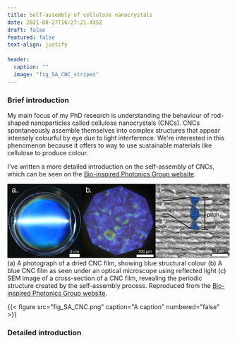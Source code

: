```yaml
---
title: Self-assembly of cellulose nanocrystals
date: 2021-08-27T16:27:21.435Z
draft: false
featured: false
text-align: justify

header:
  caption: ""
  image: "fig_SA_CNC_stripes"
---
```


### Brief introduction 
My main focus of my PhD research is understanding the behaviour of rod-shaped nanoparticles called cellulose nanocrystals (CNCs). CNCs spontaneously assemble themselves into complex structures that appear intensely colourful by eye due to light interference. We're interested in this phenomenon because it offers to way to use sustainable materials like cellulose to produce colour. 

I've written a more detailed introduction on the self-assembly of CNCs, which can be seen on the [Bio-inspired Photonics Group website](https://www.ch.cam.ac.uk/group/vignolini/research/cellulose-nanocrystals-self-assembly).

![cellulose nanocrystal film, microscope image, SEM cross-section](fig_SA_CNC.png "cellulose nanocrystal film, microscope image, SEM cross-section")
(a) A photograph of a dried CNC film, showing blue structural colour (b) A blue CNC film as seen under an optical microscope using reflected light (c) SEM image of a cross-section of a CNC film, revealing the periodic structure created by the self-assembly process. Reproduced from the [Bio-inspired Photonics Group website](https://www.ch.cam.ac.uk/group/vignolini/research/cellulose-nanocrystals-self-assembly).

{{< figure src="fig_SA_CNC.png" caption="A caption" numbered="false" >}}

### Detailed introduction